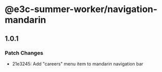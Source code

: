 # @e3c-summer-worker/navigation-mandarin

## 1.0.1

### Patch Changes

- 21e3245: Add "careers" menu item to mandarin navigation bar
